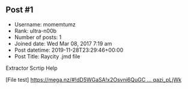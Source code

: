 ## Post #1
- Username: momemtumz
- Rank: ultra-n00b
- Number of posts: 1
- Joined date: Wed Mar 08, 2017 7:19 am
- Post datetime: 2019-11-28T23:29:46+00:00
- Post Title: Raycity .jmd file

Extractor Scrtip Help

[File test]
[https://mega.nz/#!dD5WGaSA!x2Osvni6QuGC ... qazi_pLjWk](https://mega.nz/#!dD5WGaSA!x2Osvni6QuGCvrnQmGZjw770gSIa424jNqazi_pLjWk)
